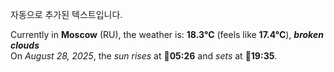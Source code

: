
자동으로 추가된 텍스트입니다.

<!--START_SECTION:weather:moscow-->
Currently in **Moscow** (RU), the weather is: **18.3°C** (feels like **17.4°C**), ***broken clouds***<br/>
On *August 28, 2025*, the *sun rises* at 🌅**05:26** and *sets* at 🌇**19:35**.
<!--END_SECTION:weather-->
